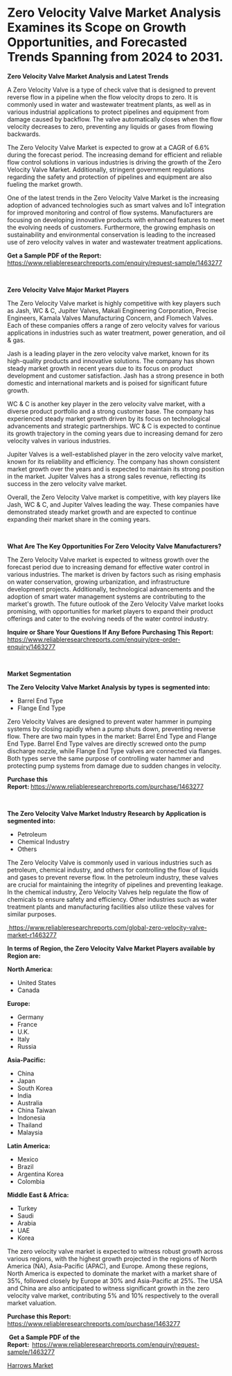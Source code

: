 <p><h1>Zero Velocity Valve Market Analysis Examines its Scope on Growth Opportunities, and Forecasted Trends Spanning from 2024 to 2031.</h1></p><p><strong>Zero Velocity Valve Market Analysis and Latest Trends</strong></p>
<p><p>A Zero Velocity Valve is a type of check valve that is designed to prevent reverse flow in a pipeline when the flow velocity drops to zero. It is commonly used in water and wastewater treatment plants, as well as in various industrial applications to protect pipelines and equipment from damage caused by backflow. The valve automatically closes when the flow velocity decreases to zero, preventing any liquids or gases from flowing backwards.</p><p>The Zero Velocity Valve Market is expected to grow at a CAGR of 6.6% during the forecast period. The increasing demand for efficient and reliable flow control solutions in various industries is driving the growth of the Zero Velocity Valve Market. Additionally, stringent government regulations regarding the safety and protection of pipelines and equipment are also fueling the market growth.</p><p>One of the latest trends in the Zero Velocity Valve Market is the increasing adoption of advanced technologies such as smart valves and IoT integration for improved monitoring and control of flow systems. Manufacturers are focusing on developing innovative products with enhanced features to meet the evolving needs of customers. Furthermore, the growing emphasis on sustainability and environmental conservation is leading to the increased use of zero velocity valves in water and wastewater treatment applications.</p></p>
<p><strong>Get a Sample PDF of the Report:&nbsp;</strong> <a href="https://www.reliableresearchreports.com/enquiry/request-sample/1463277">https://www.reliableresearchreports.com/enquiry/request-sample/1463277</a></p>
<p>&nbsp;</p>
<p><strong>Zero Velocity Valve Major Market Players</strong></p>
<p><p>The Zero Velocity Valve market is highly competitive with key players such as Jash, WC & C, Jupiter Valves, Makali Engineering Corporation, Precise Engineers, Kamala Valves Manufacturing Concern, and Flomech Valves. Each of these companies offers a range of zero velocity valves for various applications in industries such as water treatment, power generation, and oil & gas.</p><p>Jash is a leading player in the zero velocity valve market, known for its high-quality products and innovative solutions. The company has shown steady market growth in recent years due to its focus on product development and customer satisfaction. Jash has a strong presence in both domestic and international markets and is poised for significant future growth.</p><p>WC & C is another key player in the zero velocity valve market, with a diverse product portfolio and a strong customer base. The company has experienced steady market growth driven by its focus on technological advancements and strategic partnerships. WC & C is expected to continue its growth trajectory in the coming years due to increasing demand for zero velocity valves in various industries.</p><p>Jupiter Valves is a well-established player in the zero velocity valve market, known for its reliability and efficiency. The company has shown consistent market growth over the years and is expected to maintain its strong position in the market. Jupiter Valves has a strong sales revenue, reflecting its success in the zero velocity valve market.</p><p>Overall, the Zero Velocity Valve market is competitive, with key players like Jash, WC & C, and Jupiter Valves leading the way. These companies have demonstrated steady market growth and are expected to continue expanding their market share in the coming years.</p></p>
<p>&nbsp;</p>
<p><strong>What Are The Key Opportunities For Zero Velocity Valve Manufacturers?</strong></p>
<p><p>The Zero Velocity Valve market is expected to witness growth over the forecast period due to increasing demand for effective water control in various industries. The market is driven by factors such as rising emphasis on water conservation, growing urbanization, and infrastructure development projects. Additionally, technological advancements and the adoption of smart water management systems are contributing to the market's growth. The future outlook of the Zero Velocity Valve market looks promising, with opportunities for market players to expand their product offerings and cater to the evolving needs of the water control industry.</p></p>
<p><strong>Inquire or Share Your Questions If Any Before Purchasing This Report:</strong> <a href="https://www.reliableresearchreports.com/enquiry/pre-order-enquiry/1463277">https://www.reliableresearchreports.com/enquiry/pre-order-enquiry/1463277</a></p>
<p>&nbsp;</p>
<p><strong>Market Segmentation</strong></p>
<p><strong>The Zero Velocity Valve Market Analysis by types is segmented into:</strong></p>
<p><ul><li>Barrel End Type</li><li>Flange End Type</li></ul></p>
<p><p>Zero Velocity Valves are designed to prevent water hammer in pumping systems by closing rapidly when a pump shuts down, preventing reverse flow. There are two main types in the market: Barrel End Type and Flange End Type. Barrel End Type valves are directly screwed onto the pump discharge nozzle, while Flange End Type valves are connected via flanges. Both types serve the same purpose of controlling water hammer and protecting pump systems from damage due to sudden changes in velocity.</p></p>
<p><strong>Purchase this Report:&nbsp;</strong><a href="https://www.reliableresearchreports.com/purchase/1463277">https://www.reliableresearchreports.com/purchase/1463277</a></p>
<p>&nbsp;</p>
<p><strong>The Zero Velocity Valve Market Industry Research by Application is segmented into:</strong></p>
<p><ul><li>Petroleum</li><li>Chemical Industry</li><li>Others</li></ul></p>
<p><p>The Zero Velocity Valve is commonly used in various industries such as petroleum, chemical industry, and others for controlling the flow of liquids and gases to prevent reverse flow. In the petroleum industry, these valves are crucial for maintaining the integrity of pipelines and preventing leakage. In the chemical industry, Zero Velocity Valves help regulate the flow of chemicals to ensure safety and efficiency. Other industries such as water treatment plants and manufacturing facilities also utilize these valves for similar purposes.</p></p>
<p><a href="https://www.reliableresearchreports.com/global-zero-velocity-valve-market-r1463277">&nbsp;https://www.reliableresearchreports.com/global-zero-velocity-valve-market-r1463277</a></p>
<p><strong>In terms of Region, the Zero Velocity Valve Market Players available by Region are:</strong></p>
<p>
    <p> <strong> North America: </strong>
        <ul>
            <li>United States</li>
            <li>Canada</li>
        </ul>
        </p> 
    <p> <strong> Europe: </strong>
        <ul>
            <li>Germany</li>
            <li>France</li>
            <li>U.K.</li>
            <li>Italy</li>
            <li>Russia</li>
        </ul>
        </p> 
    <p> <strong> Asia-Pacific: </strong>
        <ul>
            <li>China</li>
            <li>Japan</li>
            <li>South Korea</li>
            <li>India</li>
            <li>Australia</li>
            <li>China Taiwan</li>
            <li>Indonesia</li>
            <li>Thailand</li>
            <li>Malaysia</li>
        </ul>
        </p> 
    <p> <strong> Latin America: </strong>
        <ul>
            <li>Mexico</li>
            <li>Brazil</li>
            <li>Argentina Korea</li>
            <li>Colombia</li>
        </ul>
        </p> 
    <p> <strong> Middle East & Africa: </strong>
        <ul>
            <li>Turkey</li>
            <li>Saudi</li>
            <li>Arabia</li>
            <li>UAE</li>
            <li>Korea</li>
        </ul>
    </p>
    </p>
<p><p>The zero velocity valve market is expected to witness robust growth across various regions, with the highest growth projected in the regions of North America (NA), Asia-Pacific (APAC), and Europe. Among these regions, North America is expected to dominate the market with a market share of 35%, followed closely by Europe at 30% and Asia-Pacific at 25%. The USA and China are also anticipated to witness significant growth in the zero velocity valve market, contributing 5% and 10% respectively to the overall market valuation.</p></p>
<p><strong>Purchase this Report: </strong><a href="https://www.reliableresearchreports.com/purchase/1463277">https://www.reliableresearchreports.com/purchase/1463277</a></p>
<p>&nbsp;<strong>Get a Sample PDF of the Report:&nbsp;&nbsp;</strong><a href="https://www.reliableresearchreports.com/enquiry/request-sample/1463277">https://www.reliableresearchreports.com/enquiry/request-sample/1463277</a></p>
<p><strong></strong></p>
<p><p><a href="https://view.publitas.com/reportprime-1/harrows-market-outlook-and-forecast-from-2024-to-2031/">Harrows Market</a></p></p>